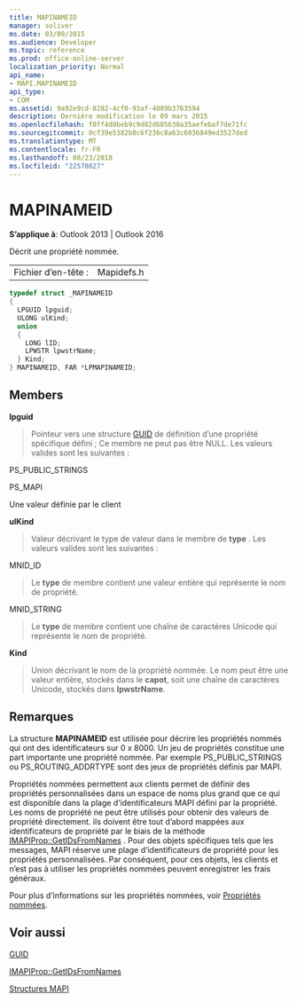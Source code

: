 ```yaml
---
title: MAPINAMEID
manager: soliver
ms.date: 03/09/2015
ms.audience: Developer
ms.topic: reference
ms.prod: office-online-server
localization_priority: Normal
api_name:
- MAPI.MAPINAMEID
api_type:
- COM
ms.assetid: 9a92e9cd-8282-4cf0-93af-4089b3763594
description: Dernière modification le 09 mars 2015
ms.openlocfilehash: f0ff4d8beb9c9d82d685630a35aefebaf7de71fc
ms.sourcegitcommit: 0cf39e5382b8c6f236c8a63c6036849ed3527ded
ms.translationtype: MT
ms.contentlocale: fr-FR
ms.lasthandoff: 08/23/2018
ms.locfileid: "22570827"
---
```

# <a name="mapinameid"></a>MAPINAMEID

  
  
**S’applique à**: Outlook 2013 | Outlook 2016 
  
Décrit une propriété nommée. 
  
|||
|:-----|:-----|
|Fichier d’en-tête :  <br/> |Mapidefs.h  <br/> |
   
```cpp
typedef struct _MAPINAMEID
{
  LPGUID lpguid;
  ULONG ulKind;
  union
  {
    LONG lID;
    LPWSTR lpwstrName;
  } Kind;
} MAPINAMEID, FAR *LPMAPINAMEID;

```

## <a name="members"></a>Members

 **lpguid**
  
> Pointeur vers une structure [GUID](guid.md) de définition d’une propriété spécifique défini ; Ce membre ne peut pas être NULL. Les valeurs valides sont les suivantes : 
    
PS_PUBLIC_STRINGS
  
> 
    
PS_MAPI
  
> 
    
Une valeur définie par le client
  
> 
    
 **ulKind**
  
> Valeur décrivant le type de valeur dans le membre de **type** . Les valeurs valides sont les suivantes : 
    
MNID_ID 
  
> Le **type** de membre contient une valeur entière qui représente le nom de propriété. 
    
MNID_STRING 
  
> Le **type** de membre contient une chaîne de caractères Unicode qui représente le nom de propriété. 
    
 **Kind**
  
> Union décrivant le nom de la propriété nommée. Le nom peut être une valeur entière, stockés dans le **capot**, soit une chaîne de caractères Unicode, stockés dans **lpwstrName**.
    
## <a name="remarks"></a>Remarques

La structure **MAPINAMEID** est utilisée pour décrire les propriétés nommés qui ont des identificateurs sur 0 x 8000. Un jeu de propriétés constitue une part importante une propriété nommée. Par exemple PS_PUBLIC_STRINGS ou PS_ROUTING_ADDRTYPE sont des jeux de propriétés définis par MAPI. 
  
Propriétés nommées permettent aux clients permet de définir des propriétés personnalisées dans un espace de noms plus grand que ce qui est disponible dans la plage d’identificateurs MAPI défini par la propriété. Les noms de propriété ne peut être utilisés pour obtenir des valeurs de propriété directement. ils doivent être tout d’abord mappées aux identificateurs de propriété par le biais de la méthode [IMAPIProp::GetIDsFromNames](imapiprop-getidsfromnames.md) . Pour des objets spécifiques tels que les messages, MAPI réserve une plage d’identificateurs de propriété pour les propriétés personnalisées. Par conséquent, pour ces objets, les clients et n’est pas à utiliser les propriétés nommées peuvent enregistrer les frais généraux. 
  
Pour plus d’informations sur les propriétés nommées, voir [Propriétés nommées](mapi-named-properties.md).
  
## <a name="see-also"></a>Voir aussi



[GUID](guid.md)
  
[IMAPIProp::GetIDsFromNames](imapiprop-getidsfromnames.md)


[Structures MAPI](mapi-structures.md)

